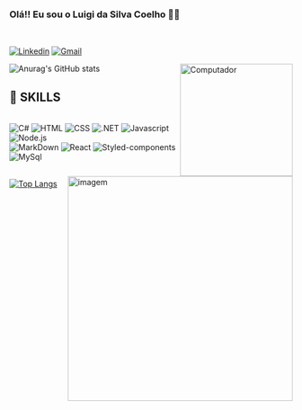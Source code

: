 ### Olá!! Eu sou o Luigi da Silva Coelho 👋😃

<br>

[![Linkedin](https://img.shields.io/badge/LinkedIn-0077B5?style=for-the-badge&logo=linkedin&logoColor=white)](linkedin.com/in/luigi-da-silva-coelho-9abbbb21b) [![Gmail](https://img.shields.io/badge/Gmail-D14836?style=for-the-badge&logo=gmail&logoColor=white)](luigidasilvacoelho@gmail.com)

![Anurag's GitHub stats](https://github-readme-stats.vercel.app/api?username=DevLuigi&show_icons=true&theme=dracula) 
<img src="https://raw.githubusercontent.com/MicaelliMedeiros/micaellimedeiros/master/image/computer-illustration.png" min-width="200px" max-width="200px" width="200px" align="right" alt="Computador">

## 🚀 SKILLS

<div style="inline_block">
    <br>
    <img alt="C#" src="https://img.shields.io/badge/C%23-239120?style=for-the-badge&logo=c-sharp&logoColor=white">
    <img alt="HTML" src="https://img.shields.io/badge/HTML-239120?style=for-the-badge&logo=html5&logoColor=white">
    <img alt="CSS" src="https://img.shields.io/badge/CSS-239120?&style=for-the-badge&logo=css3&logoColor=white">
    <img alt=".NET" src="https://img.shields.io/badge/.NET-5C2D91?style=for-the-badge&logo=.net&logoColor=whitee">
    <img alt="Javascript" src="https://img.shields.io/badge/JavaScript-F7DF1E?style=for-the-badge&logo=javascript&logoColor=black">
    <img alt="Node.js" src="https://img.shields.io/badge/Node.js-43853D?style=for-the-badge&logo=node.js&logoColor=white">
    <br>
    <img alt="MarkDown" src="https://img.shields.io/badge/Markdown-000000?style=for-the-badge&logo=markdown&logoColor=white">
    <img alt="React" src="https://img.shields.io/badge/React-20232A?style=for-the-badge&logo=react&logoColor=61DAFB">
    <img alt="Styled-components" src="https://img.shields.io/badge/styled--components-DB7093?style=for-the-badge&logo=styled-components&logoColor=white">
    <img alt="MySql" src="https://img.shields.io/badge/MySQL-00000F?style=for-the-badge&logo=mysql&logoColor=white">
</div>
<br>
<img alt="imagem" min-width="400px" max-width="400px" width="400px" align="right" src="https://creazilla-store.fra1.digitaloceanspaces.com/cliparts/1459496/programming-clipart-xl.png" />

[![Top Langs](https://github-readme-stats.vercel.app/api/top-langs/?username=DevLuigi&theme=dracula)](https://github.com/anuraghazra/github-readme-stats)
